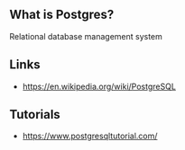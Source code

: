 ## What is Postgres?
Relational database management system

## Links
- https://en.wikipedia.org/wiki/PostgreSQL

## Tutorials
- https://www.postgresqltutorial.com/


<!-- Embedded links -->
<!-- [1]: https://github.com/nchristie/tech_notes/blob/master/x/xxx.md -->
